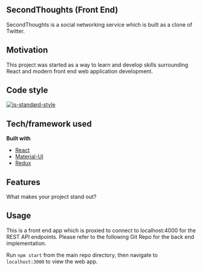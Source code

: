 ## SecondThoughts (Front End)
SecondThoughts is a social networking service which is built as a clone of Twitter.

## Motivation
This project was started as a way to learn and develop skills surrounding React and modern front end web application development.

## Code style

[![js-standard-style](https://img.shields.io/badge/code%20style-standard-brightgreen.svg?style=flat)](https://github.com/feross/standard)

## Tech/framework used

<b>Built with</b>
- [React](https://reactjs.org)
- [Material-UI](https://material-ui.com)
- [Redux](https://redux.js.org)

## Features
What makes your project stand out?

## Usage
This is a front end app which is proxied to connect to localhost:4000 for the REST API endpoints. Please refer to the following Git Repo for the back end implementation. 

Run `npm start` from the main repo directory, then navigate to `localhost:3000` to view the web app. 